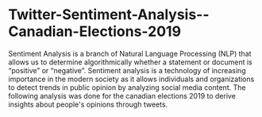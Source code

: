 # Twitter-Sentiment-Analysis--Canadian-Elections-2019
Sentiment Analysis is a branch of Natural Language Processing (NLP) that allows us to determine algorithmically whether a statement or document is “positive” or “negative”. Sentiment analysis is a technology of increasing importance in the modern society as it allows individuals and organizations to detect trends in public opinion by analyzing social media content. The following analysis was done for the canadian elections 2019 to derive insights about people's opinions through tweets.
